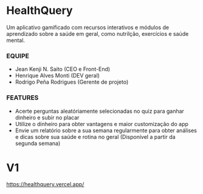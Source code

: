 # HealthQuery

Um aplicativo gamificado com recursos interativos e módulos de aprendizado sobre a saúde em geral, como nutrilção, exercícios e saúde mental.

### EQUIPE
- Jean Kenji N. Saito (CEO e Front-End)
- Henrique Alves Monti (DEV geral)
- Rodrigo Peña Rodrigues (Gerente de projeto)

### FEATURES
- Acerte perguntas aleatóriamente selecionadas no quiz para ganhar dinheiro e subir no placar
- Utilize o dinheiro para obter vantagens e maior customização do app
- Envie um relatório sobre a sua semana regularmente para obter análises e dicas sobre sua saúde e rotina no geral (Disponível a partir da segunda semana)

# V1

https://healthquery.vercel.app/

